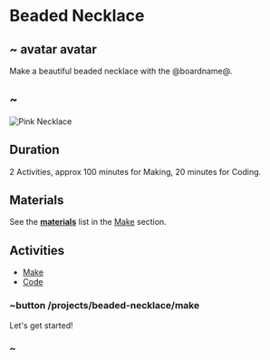 # Beaded Necklace

## ~ avatar avatar

Make a beautiful beaded necklace with the @boardname@.

## ~

![Pink Necklace](/static/cp/projects/beaded-necklace/pink-necklace.jpg)

## Duration

2 Activities, approx 100 minutes for Making, 20 minutes for Coding.

## Materials

See the **[materials](/projects/beaded-necklace/make#materials-list)** list in the [Make](/projects/beaded-necklace/make) section.

## Activities

* [Make](/projects/beaded-necklace/make)
* [Code](/projects/beaded-necklace/code)

### ~button /projects/beaded-necklace/make

Let's get started!

### ~
